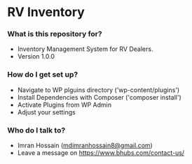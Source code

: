 # RV Inventory #


### What is this repository for? ###

* Inventory Management System for RV Dealers.
* Version 1.0.0

### How do I get set up? ###

* Navigate to WP plguins directory ('wp-content/plugins')
* Install Dependencies with Composer ('composer install')
* Activate Plugins from WP Admin
* Adjust your settings

### Who do I talk to? ###

* Imran Hossain (mdimranhossain8@gmail.com)
* Leave a message on https://www.bhubs.com/contact-us/